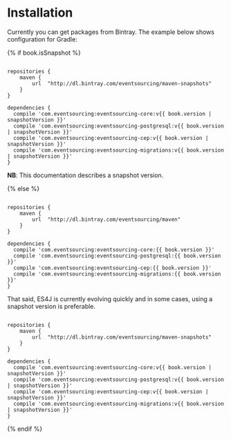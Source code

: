 # Installation

Currently you can get packages from Bintray. The example below shows configuration for Gradle:

{% if book.isSnapshot %}
<pre><code class="lang-groovy">
repositories {
    maven {
        url  "http://dl.bintray.com/eventsourcing/maven-snapshots"
    }
}

dependencies {
  compile 'com.eventsourcing:eventsourcing-core:v{{ book.version | snapshotVersion }}'
  compile 'com.eventsourcing:eventsourcing-postgresql:v{{ book.version | snapshotVersion }}'
  compile 'com.eventsourcing:eventsourcing-cep:v{{ book.version | snapshotVersion }}'
  compile 'com.eventsourcing:eventsourcing-migrations:v{{ book.version | snapshotVersion }}'
}
</code></pre>

**NB**: This documentation describes a snapshot version.

{% else %}
<pre><code class="lang-groovy">
repositories {
    maven {
        url  "http://dl.bintray.com/eventsourcing/maven"
    }
}

dependencies {
  compile 'com.eventsourcing:eventsourcing-core:{{ book.version }}'
  compile 'com.eventsourcing:eventsourcing-postgresql:{{ book.version }}'
  compile 'com.eventsourcing:eventsourcing-cep:{{ book.version }}'
  compile 'com.eventsourcing:eventsourcing-migrations:{{ book.version }}'
}
</code></pre>

That said, ES4J is currently evolving quickly and in some cases, using a snapshot version is preferable.

<pre><code class="lang-groovy">
repositories {
    maven {
        url  "http://dl.bintray.com/eventsourcing/maven-snapshots"
    }
}

dependencies {
  compile 'com.eventsourcing:eventsourcing-core:v{{ book.version | snapshotVersion }}'
  compile 'com.eventsourcing:eventsourcing-postgresql:v{{ book.version | snapshotVersion }}'
  compile 'com.eventsourcing:eventsourcing-cep:v{{ book.version | snapshotVersion }}'
  compile 'com.eventsourcing:eventsourcing-migrations:v{{ book.version | snapshotVersion }}'
}
</code></pre>

{% endif %}
